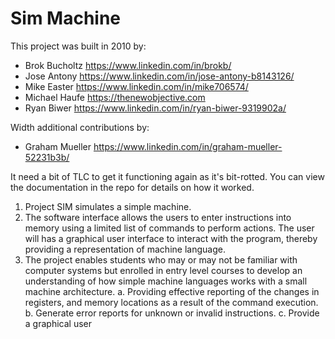 # Sim Machine

This project was built in 2010 by:

* Brok Bucholtz <https://www.linkedin.com/in/brokb/>
* Jose Antony <https://www.linkedin.com/in/jose-antony-b8143126/>
* Mike Easter <https://www.linkedin.com/in/mike706574/>
* Michael Haufe <https://thenewobjective.com>
* Ryan Biwer <https://www.linkedin.com/in/ryan-biwer-9319902a/>

Width additional contributions by:
* Graham Mueller <https://www.linkedin.com/in/graham-mueller-52231b3b/>

It need a bit of TLC to get it functioning again as it's bit-rotted. You can view the documentation
in the repo for details on how it worked.

1. Project SIM simulates a simple machine.
2. The software interface allows the users to enter instructions into memory using a limited
list of commands to perform actions. The user will has a graphical user interface to
interact with the program, thereby providing a representation of machine language.
3. The project enables students who may or may not be familiar with
computer systems but enrolled in entry level courses to develop an understanding of how simple
machine languages works with a small machine architecture.
    a. Providing effective reporting of the changes in registers, and memory locations as a
result of the command execution.
    b. Generate error reports for unknown or invalid instructions.
    c. Provide a graphical user

